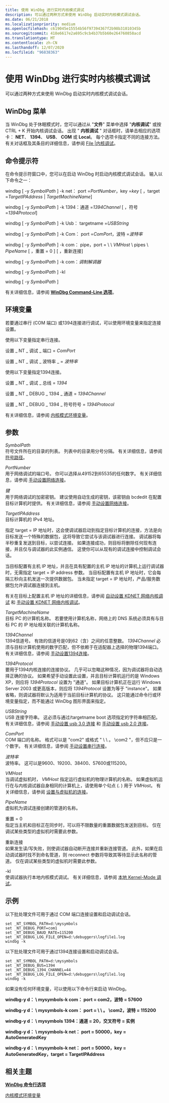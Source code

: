```yaml
---
title: 使用 WinDbg 进行实时内核模式调试
description: 可以通过两种方式来使用 WinDbg 启动实时内核模式调试会话。
ms.date: 06/21/2018
ms.localizationpriority: medium
ms.openlocfilehash: c619045e15554b56f97394367f2b98b31010345b
ms.sourcegitcommit: 418e6617e2a695c9cb4b37b5b60e264760858acd
ms.translationtype: MT
ms.contentlocale: zh-CN
ms.lasthandoff: 12/07/2020
ms.locfileid: "96838363"
---
```

# <a name="span-iddebuggerperforming_kernel-mode_debugging_using_windbgspanlive-kernel-mode-debugging-using-windbg"></a><span id="debugger.performing_kernel-mode_debugging_using_windbg"></span>使用 WinDbg 进行实时内核模式调试


可以通过两种方式来使用 WinDbg 启动实时内核模式调试会话。

## <a name="span-idwindbg_menuspanspan-idwindbg_menuspanspan-idwindbg_menuspanwindbg-menu"></a><span id="WinDbg_Menu"></span><span id="windbg_menu"></span><span id="WINDBG_MENU"></span>WinDbg 菜单


当 WinDbg 处于休眠模式时，您可以通过从 "**文件**" 菜单中选择 "**内核调试**" 或按 CTRL + K 开始内核调试会话。 出现 " **内核调试** " 对话框时，请单击相应的选项卡： **NET**、 **1394**、 **USB**、 **COM** 或 **Local**。 每个选项卡指定不同的连接方法。 有关对话框及其条目的详细信息，请参阅 [File |内核调试](file---kernel-debug.md)。


## <a name="span-idcommand_promptspanspan-idcommand_promptspanspan-idcommand_promptspancommand-prompt"></a><span id="Command_Prompt"></span><span id="command_prompt"></span><span id="COMMAND_PROMPT"></span>命令提示符

在命令提示符窗口中，您可以在启动 WinDbg 时启动内核模式调试会话。 输入以下命令之一：

windbg \[ -y *SymbolPath* \] -k net： port =*PortNumber*，key =*key* \[ ，target =*TargetIPAddress* | *TargetMachineName*\] 

windbg \[ -y *SymbolPath* \] -k 1394：通道 =*1394Channel* \[ ，符号 =*1394Protocol*\]

windbg \[ -y *SymbolPath* \] -k Usb： targetname =*USBString*

windbg \[ -y *SymbolPath* \] -k Com： port =*ComPort*，波特 =*波特率*

windbg \[ -y *SymbolPath* \] -k com： pipe，port = \\ \\ *VMHost* \\ pipes \\ *PipeName* \[ ，重置 = 0 \] \[ ，重新连接\]

windbg \[ -y *SymbolPath* \] -k com：*调制解调器*

windbg \[ -y *SymbolPath* \] -kl

windbg \[ -y *SymbolPath* \]

有关详细信息，请参阅 [**WinDbg Command-Line 选项**](windbg-command-line-options.md)。


## <a name="span-idenvironment_variablesspanspan-idenvironment_variablesspanspan-idenvironment_variablesspanenvironment-variables"></a><span id="Environment_Variables"></span><span id="environment_variables"></span><span id="ENVIRONMENT_VARIABLES"></span>环境变量

若要通过串行 (COM 端口) 或1394连接进行调试，可以使用环境变量来指定连接设置。

使用以下变量指定串行连接。

设置 \_ NT \_ 调试 \_ 端口 = *ComPort*

设置 \_ NT \_ 调试 \_ 波特率 \_ = *波特率*

使用以下变量指定1394连接。

设置 \_ NT \_ 调试 \_ 总线 = *1394*

设置 \_ NT \_ DEBUG \_ 1394 \_ 通道 = *1394Channel* 

设置 \_ NT \_ DEBUG \_ 1394 \_ 符号符号 = *1394Protocol*

有关详细信息，请参阅 [内核模式环境变量](kernel-mode-environment-variables.md)。


## <a name="span-idddk__devobj_dbgspanspan-idddk__devobj_dbgspanparameters"></a><span id="ddk__devobj_dbg"></span><span id="DDK__DEVOBJ_DBG"></span>参数

<span id="_______SymbolPath______"></span><span id="_______symbolpath______"></span><span id="_______SYMBOLPATH______"></span>*SymbolPath*   
符号文件所在的目录的列表。 列表中的目录用分号分隔。 有关详细信息，请参阅 [符号路径](symbol-path.md)。

<span id="_______PortNumber______"></span><span id="_______portnumber______"></span><span id="_______PORTNUMBER______"></span>*PortNumber*   
用于网络调试的端口号。 你可以选择从49152到65535的任何数字。 有关详细信息，请参阅 [手动设置网络连接](setting-up-a-network-debugging-connection.md)。

<span id="_______Key______"></span><span id="_______key______"></span><span id="_______KEY______"></span>*键*   
用于网络调试的加密密钥。 建议使用自动生成的密钥，该密钥由 bcdedit 在配置目标计算机时提供。 有关详细信息，请参阅 [手动设置网络连接](setting-up-a-network-debugging-connection.md)。

<span id="_______TargetIp______"></span><span id="_______targetip______"></span><span id="_______TARGETIP______"></span>*TargetIPAddress*   
目标计算机的 IPv4 地址。 

指定 target = IP 地址时，这会使调试器启动到指定目标计算机的连接，方法是向目标发送一个特殊的数据包，这将导致它尝试与该调试器进行连接。 调试器将每半秒重复发送到目标，以尝试连接。 如果连接成功，则目标将删除任何现有连接，并且仅与调试器的此实例通信。 这使你可以从现有的调试连接中控制调试会话。 

当目标配置有主机 IP 地址，并且在具有配置的主机 IP 地址的计算机上运行调试器时，无需指定 target = IP address 参数。 当目标配置有主机 IP 地址时，它会每隔三秒向主机发送一次提供数据包。  当未指定 target = IP 地址时，产品/服务数据包允许调试器连接到主机。

有关在目标上配置主机 IP 地址的详细信息，请参阅 [自动设置 KDNET 网络内核调试](setting-up-a-network-debugging-connection-automatically.md) 和 [手动设置 KDNET 网络内核调试](setting-up-a-network-debugging-connection.md)。

<span id="_______TargetName______"></span><span id="_______targetname______"></span><span id="_______TARGETNAME______"></span>*TargetMachineName*   
目标 PC 的计算机名称。 若要使用计算机名称，网络上的 DNS 系统必须具有与目标 PC 的 IP 地址相关联的计算机名称。

<span id="_______1394Channel______"></span><span id="_______1394channel______"></span><span id="_______1394CHANNEL______"></span>*1394Channel*   
1394信道号。 有效的信道号是0到62（含）之间的任意整数。 *1394Channel* 必须与目标计算机使用的数字匹配，但不依赖于在适配器上选择的物理1394端口。 有关详细信息，请参阅 [手动设置1394连接](setting-up-a-1394-cable-connection.md)。

<span id="_______1394Protocol______"></span><span id="_______1394protocol______"></span><span id="_______1394PROTOCOL______"></span>*1394Protocol*   
要用于1394内核连接的连接协议。 几乎可以忽略这种情况，因为调试器将自动选择正确的协议。 如果希望手动设置此设置，并且目标计算机运行的是 Windows XP，则应将 *1394Protocol* 设置为 "通道"。 如果目标计算机正在运行 Windows Server 2003 或更高版本，则应将 *1394Protocol* 设置为等于 "instance"。 如果省略，则调试器将默认为适用于当前目标计算机的协议。 这只能通过命令行或环境变量指定，而不能通过 WinDbg 图形界面来指定。

<span id="_______USBString______"></span><span id="_______usbstring______"></span><span id="_______USBSTRING______"></span>*USBString*   
USB 连接字符串。 这必须与通过/targetname boot 选项指定的字符串相匹配。 有关详细信息，请参阅 [手动设置 usb 3.0 连接](setting-up-a-usb-3-0-debug-cable-connection.md) 和 [手动设置 usb 2.0 连接](setting-up-a-usb-2-0-debug-cable-connection.md)。

<span id="_______ComPort______"></span><span id="_______comport______"></span><span id="_______COMPORT______"></span>*ComPort*   
COM 端口的名称。 格式可以是 "com2" 或格式 " \\ \\ 。 \\com2 "，但不应只是一个数字。 有关详细信息，请参阅 [手动设置串行连接](setting-up-a-null-modem-cable-connection.md)。

<span id="_______BaudRate______"></span><span id="_______baudrate______"></span><span id="_______BAUDRATE______"></span>*波特率*   
波特率。 这可以是9600、19200、38400、57600或115200。

<span id="_______VMHost______"></span><span id="_______vmhost______"></span><span id="_______VMHOST______"></span>*VMHost*   
当调试虚拟机时， *VMHost* 指定运行虚拟机的物理计算机的名称。 如果虚拟机运行在与内核调试器自身相同的计算机上，请使用单个句点 (. ) 用于 *VMHost*。 有关详细信息，请参阅 [设置与虚拟机的连接](attaching-to-a-virtual-machine--kernel-mode-.md)。

<span id="_______PipeName______"></span><span id="_______pipename______"></span><span id="_______PIPENAME______"></span>*PipeName*   
虚拟机为调试连接创建的管道的名称。

<span id="_______resets_0"></span><span id="_______RESETS_0"></span> 重置 = 0  
指定当主机和目标正在同步时，可以将不限数量的重置数据包发送到目标。 仅在调试某些类型的虚拟机时需要此参数。

<span id="_______reconnect"></span><span id="_______RECONNECT"></span> 重新连接  
如果发生读/写失败，则使调试器自动断开连接并重新连接管道。 此外，如果在启动调试器时找不到命名管道，则 reconnect 参数将导致其等待显示此名称的管道。 仅在调试某些类型的虚拟机时需要此参数。

<span id="_______-kl"></span><span id="_______-KL"></span> -kl  
使调试器执行本地内核模式调试。 有关详细信息，请参阅 [本地 Kernel-Mode 调试](performing-local-kernel-debugging.md)。

## <a name="span-idexamplesspanspan-idexamplesspanspan-idexamplesspanexamples"></a><span id="Examples"></span><span id="examples"></span><span id="EXAMPLES"></span>示例


以下批处理文件可用于通过 COM 端口连接设置和启动调试会话。

```console
set _NT_SYMBOL_PATH=d:\mysymbols
set _NT_DEBUG_PORT=com1
set _NT_DEBUG_BAUD_RATE=115200
set _NT_DEBUG_LOG_FILE_OPEN=d:\debuggers\logfile1.log
windbg -k
```

以下批处理文件可用于通过1394连接设置和启动调试会话。

```console
set _NT_SYMBOL_PATH=d:\mysymbols
set _NT_DEBUG_BUS=1394
set _NT_DEBUG_1394_CHANNEL=44
set _NT_DEBUG_LOG_FILE_OPEN=d:\debuggers\logfile1.log
windbg -k
```

如果没有任何环境变量，可以使用以下命令行来启动 WinDbg。


**windbg-y d： \\ mysymbols-k com： port = com2，波特 = 57600**

**windbg-y d： \\ mysymbols-k com： port = \\ \\ 。 \\com2，波特 = 115200**

**windbg-y d： \\ mysymbols 1394：通道 = 20，交叉符号 = 实例**

**windbg-y d： \\ mysymbols-k net： port = 50000，key = AutoGeneratedKey**

**windbg-y d： \\ mysymbols-k net： port = 50000，key = AutoGeneratedKey，target = TargetIPAddress**


## <a name="span-idrelated_topicsspanrelated-topics"></a><span id="related_topics"></span>相关主题


[**WinDbg 命令行选项**](windbg-command-line-options.md)

[内核模式环境变量](kernel-mode-environment-variables.md)

 

 






